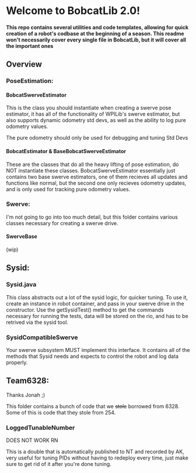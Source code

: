 # Welcome to BobcatLib 2.0!

#### This repo contains several utilities and code templates, allowing for quick creation of a robot's codbase at the beginning of a season. This readme won't necessarily cover every single file in BobcatLib, but it will cover all the important ones 

## Overview

### PoseEstimation:

#### BobcatSwerveEstimator
This is the class you should instantiate when creating a swerve pose estimator, it has all of the functionality of WPILib's swerve estimator, but also supports dynamic odometry std devs, as well as the ability to log pure odometry values.

The pure odometry should only be used for debugging and tuning Std Devs

#### BobcatEstimator & BaseBobcatSwerveEstimator
These are the classes that do all the heavy lifting of pose estimation, do NOT instantiate these classes. BobcatSwerveEstimator essentially just contains two base swerve estimators, one of them recieves all updates and functions like normal, but the second one only recieves odometry updates, and is only used for tracking pure odometry values.

### Swerve:
I'm not going to go into too much detail, but this folder contains various classes necessary for creating a swerve drive.

#### SwerveBase
(wip)

## Sysid:

### Sysid.java
This class abstracts out a lot of the sysid logic, for quicker tuning. To use it, create an instance in robot container, and pass in your swerve drive in the constructor. Use the getSysidTest() method to get the commands necessary for running the tests, data will be stored on the rio, and has to be retrived via the sysid tool.

### SysidCompatibleSwerve
Your swerve subsystem MUST implement this interface. It contains all of the methods that Sysid needs and expects to control the robot and log data properly.

## Team6328:
Thanks Jonah ;)

This folder contains a bunch of code that we ~~stole~~ borrowed from 6328. Some of this is code that they stole from 254.

### LoggedTunableNumber
DOES NOT WORK RN <p>
This is a double that is automatically published to NT and recorded by AK, very useful for tuning PIDs without having to redeploy every time, just make sure to get rid of it after you're done tuning.